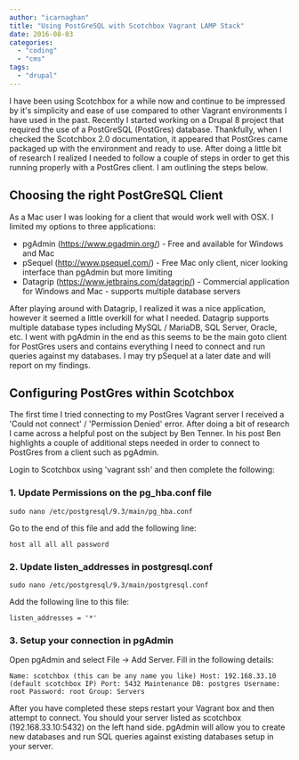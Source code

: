 ```yaml
---
author: "icarnaghan"
title: "Using PostGreSQL with Scotchbox Vagrant LAMP Stack"
date: 2016-08-03
categories: 
  - "coding"
  - "cms"
tags: 
  - "drupal"
---
```


I have been using Scotchbox for a while now and continue to be impressed by it's simplicity and ease of use compared to other Vagrant environments I have used in the past. Recently I started working on a Drupal 8 project that required the use of a PostGreSQL (PostGres) database. Thankfully, when I checked the Scotchbox 2.0 documentation, it appeared that PostGres came packaged up with the environment and ready to use. After doing a little bit of research I realized I needed to follow a couple of steps in order to get this running properly with a PostGres client. I am outlining the steps below.

## Choosing the right PostGreSQL Client

As a Mac user I was looking for a client that would work well with OSX. I limited my options to three applications:

- pgAdmin (https://www.pgadmin.org/) - Free and available for Windows and Mac
- pSequel (http://www.psequel.com/) - Free Mac only client, nicer looking interface than pgAdmin but more limiting
- Datagrip (https://www.jetbrains.com/datagrip/) - Commercial application for Windows and Mac - supports multiple database servers

After playing around with Datagrip, I realized it was a nice application, however it seemed a little overkill for what I needed. Datagrip supports multiple database types including MySQL / MariaDB, SQL Server, Oracle, etc. I went with pgAdmin in the end as this seems to be the main goto client for PostGres users and contains everything I need to connect and run queries against my databases. I may try pSequel at a later date and will report on my findings.

## Configuring PostGres within Scotchbox

The first time I tried connecting to my PostGres Vagrant server I received a 'Could not connect' / 'Permission Denied' error. After doing a bit of research I came across a helpful post on the subject by Ben Tenner. In his post Ben highlights a couple of additional steps needed in order to connect to PostGres from a client such as pgAdmin.

Login to Scotchbox using 'vagrant ssh' and then complete the following:

### 1\. Update Permissions on the pg\_hba.conf file

```
sudo nano /etc/postgresql/9.3/main/pg_hba.conf
```

Go to the end of this file and add the following line:

```
host all all all password
```

### 2\. Update listen\_addresses in postgresql.conf

```
sudo nano /etc/postgresql/9.3/main/postgresql.conf
```

Add the following line to this file:

```
listen_addresses = '*'
```

### 3\. Setup your connection in pgAdmin

Open pgAdmin and select File -> Add Server. Fill in the following details:

```
Name: scotchbox (this can be any name you like) Host: 192.168.33.10 (default scotchbox IP) Port: 5432 Maintenance DB: postgres Username: root Password: root Group: Servers
```

After you have completed these steps restart your Vagrant box and then attempt to connect. You should your server listed as scotchbox (192.168.33.10:5432) on the left hand side. pgAdmin will allow you to create new databases and run SQL queries against existing databases setup in your server.
